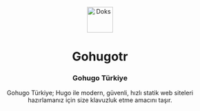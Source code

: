 <p align="center">
  <a href="https://getdoks.org/">
    <img alt="Doks" src="https://doks.netlify.app/doks.svg" width="60">
  </a>
</p>

<h1 align="center">
  Gohugotr
</h1>

<h3 align="center">
  Gohugo Türkiye
</h3>

<p align="center">
  Gohugo Türkiye; Hugo ile modern, güvenli, hızlı statik web siteleri hazırlamanız için size klavuzluk etme amacını taşır.
</p>
<!-- 
<p align="center">
  <a href="https://github.com/h-enk/doks/blob/master/LICENSE">
    <img src="https://img.shields.io/github/license/h-enk/doks?style=flat-square" alt="GitHub">
  </a>
  <a href="https://github.com/h-enk/doks/releases">
    <img src="https://img.shields.io/github/v/release/h-enk/doks?include_prereleases&style=flat-square"alt="GitHub release (latest SemVer including pre-releases)">
  </a>
  <a href="https://github.com/h-enk/doks/actions?query=workflow%3A%22Hyas+CI%22">
    <img src="https://img.shields.io/github/workflow/status/h-enk/doks/Hyas%20CI/master?style=flat-square" alt="GitHub Workflow Status (branch)">
  </a>
  <a href="https://app.netlify.com/sites/doks/deploys">
    <img src="https://img.shields.io/netlify/895a161c-86be-48a2-8c57-a8c5d68cd1a4?style=flat-square" alt="Netlify">
  </a>
</p>

![Doks — Modern Documentation Theme](https://raw.githubusercontent.com/h-enk/doks/master/images/tn.png)

## Demo

- [doks.netlify.app](https://doks.netlify.app/)

# ## Why Doks?

Nine reasons why you should use Doks:

1. __Security aware__. Get A+ scores on [Mozilla Observatory](https://observatory.mozilla.org/analyze/doks.netlify.app) out of the box. Easily change the default Security Headers to suit your needs.

2. __Fast by default__. Get 100 scores on [Google Lighthouse](https://googlechrome.github.io/lighthouse/viewer/?gist=7731347bb8ce999eff7428a8e763b637) by default. Doks removes unused css, prefetches links, and lazy loads images.

3. __SEO-ready__. Use sensible defaults for structured data, open graph, and Twitter cards. Or easily change the SEO settings to your liking.

4. __Development tools__. Code with confidence. Check styles, scripts, and markdown for errors and fix automatically or manually.

5. __Bootstrap framework__. Build robust, flexible, and intuitive websites with Bootstrap 5. Easily customize your Doks site with the source Sass files.

6. __Netlify-ready__. Deploy to Netlify with sensible defaults. Easily use Netlify Functions, Netlify Redirects, and Netlify Headers.

7. __Full text search__. Search your Doks site with FlexSearch. Easily customize index settings and search options to your liking.

8. __Page layouts__. Build pages with a landing page, blog, or documentation layout. Add custom sections and components to suit your needs.

9. __Dark mode__. Switch to a low-light UI with the click of a button. Change colors with variables to match your branding.

## Requirements

Doks uses npm to centralize dependency management, making it [easy to update](https://getdoks.org/docs/help/how-to-update/) resources, build tooling, plugins, and build scripts:

- Download and install [Node.js](https://nodejs.org/) (it includes npm) for your platform.

## Get started

Start a new Doks project in three steps:

### 1. Create a new site

Doks is available as a child theme, and a starter theme:

- Use the Doks child theme, if you do __not__ plan to customize a lot, and/or need future Doks updates.
- Use the Doks starter theme, if you plan to customize a lot, and/or do __not__ need future Doks updates.

Not quite sure? Use the Doks child theme.

#### Doks child theme

```bash
git clone https://github.com/h-enk/doks-child-theme.git my-doks-site && cd my-doks-site
```

#### Doks starter theme

```bash
git clone https://github.com/h-enk/doks.git my-doks-site && cd my-doks-site
```

### 2. Install dependencies

```bash
npm install
```

### 3. Start development server

```bash
npm run start
```

## Other commands

Doks comes with [commands](https://getdoks.org/docs/prologue/commands/) for common tasks.

## Documentation

- [Netlify](https://docs.netlify.com/)
- [Hugo](https://gohugo.io/documentation/)
- [Doks](https://getdoks.org/)

## Communities

- [Netlify Community](https://community.netlify.com/)
- [Hugo Forums](https://discourse.gohugo.io/)
- [Doks Discussions](https://github.com/h-enk/doks/discussions)

## Blog
<!--START_SECTION:feed--
* [Doks v0.2](https:&#x2F;&#x2F;getdoks.org&#x2F;blog&#x2F;doks-v0.2&#x2F;)
* [Say hello to Doks 👋](https:&#x2F;&#x2F;getdoks.org&#x2F;blog&#x2F;say-hello-to-doks&#x2F;)
<!--END_SECTION:feed--
 -->